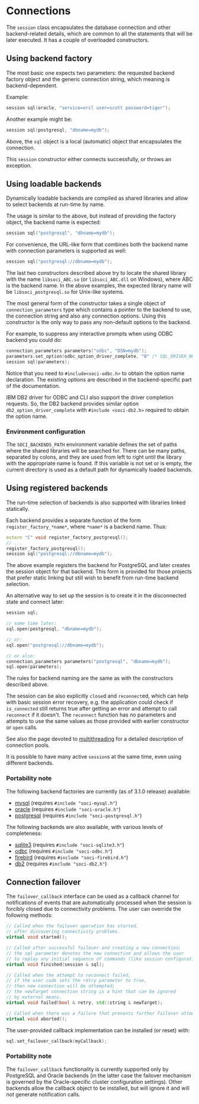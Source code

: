 # Connections

The `session` class encapsulates the database connection and other backend-related details, which are common to all the statements that will be later executed. It has a couple of overloaded constructors.

## Using backend factory

The most basic one expects two parameters: the requested backend factory object and the generic connection string,
which meaning is backend-dependent.

Example:

```cpp
session sql(oracle, "service=orcl user=scott password=tiger");
```

Another example might be:

```cpp
session sql(postgresql, "dbname=mydb");
```

Above, the `sql` object is a local (automatic) object that encapsulates the connection.

This `session` constructor either connects successfully, or throws an exception.

## Using loadable backends

Dynamically loadable backends are compiled as shared libraries and allow to select backends at run-time by name.

The usage is similar to the above, but instead of providing the factory object, the backend name is expected:

```cpp
session sql("postgresql", "dbname=mydb");
```

For convenience, the URL-like form that combines both the backend name with connection parameters is supported as well:

```cpp
session sql("postgresql://dbname=mydb");
```

The last two constructors described above try to locate the shared library with the name `libsoci_ABC.so` (or `libsoci_ABC.dll` on Windows), where ABC is the backend name.
In the above examples, the expected library name will be `libsoci_postgresql.so` for Unix-like systems.

The most general form of the constructor takes a single object of `connection_parameters` type which contains a pointer to the backend to use, the connection string and also any connection options.
Using this constructor is the only way to pass any non-default options to the backend.

For example, to suppress any interactive prompts when using ODBC backend you could do:

```cpp
connection_parameters parameters("odbc", "DSN=mydb");
parameters.set_option(odbc_option_driver_complete, "0" /* SQL_DRIVER_NOPROMPT */);
session sql(parameters);
```

Notice that you need to `#include<soci-odbc.h>` to obtain the option name declaration.
The existing options are described in the backend-specific part of the documentation.

IBM DB2 driver for ODBC and CLI also support the driver completion requests.
So, the DB2 backend provides similar option `db2_option_driver_complete` with `#include <soci-db2.h>` required to obtain the option name.

### Environment configuration

The `SOCI_BACKENDS_PATH` environment variable defines the set of paths where the shared libraries will be searched for.
There can be many paths, separated by colons, and they are used from left to right until the library with the appropriate name is found. If this variable is not set or is empty, the current directory is used as a default path for dynamically loaded backends.

## Using registered backends

The run-time selection of backends is also supported with libraries linked statically.

Each backend provides a separate function of the form `register_factory_*name*`, where `*name*` is a backend name. Thus:

```cpp
extern "C" void register_factory_postgresql();
// ...
register_factory_postgresql();
session sql("postgresql://dbname=mydb");
```

The above example registers the backend for PostgreSQL and later creates the session object for that backend.
This form is provided for those projects that prefer static linking but still wish to benefit from run-time backend selection.

An alternative way to set up the session is to create it in the disconnected state and connect later:

```cpp
session sql;

// some time later:
sql.open(postgresql, "dbname=mydb");

// or:
sql.open("postgresql://dbname=mydb");

// or also:
connection_parameters parameters("postgresql", "dbname=mydb");
sql.open(parameters);
```

The rules for backend naming are the same as with the constructors described above.

The session can be also explicitly `close`d and `reconnect`ed, which can help with basic session error recovery, e.g. the application could check if `is_connected` still returns true after getting an error and attempt to call `reconnect` if it doesn't.
The `reconnect` function has no parameters and attempts to use the same values as those provided with earlier constructor or `open` calls.

See also the page devoted to [multithreading](multithreading.md) for a detailed description of connection pools.

It is possible to have many active `session`s at the same time, even using different backends.

### Portability note

The following backend factories are currently (as of 3.1.0 release) available:

* [mysql](backends/mysql.md) (requires `#include "soci-mysql.h"`)
* [oracle](backends/oracle.md) (requires `#include "soci-oracle.h"`)
* [postgresql](backends/postgresql.md) (requires `#include "soci-postgresql.h"`)

The following backends are also available, with various levels of completeness:

* [sqlite3](backends/sqlite3.md) (requires `#include "soci-sqlite3.h"`)
* [odbc](backends/odbc.md) (requires `#include "soci-odbc.h"`)
* [firebird](backends/firebird.md) (requires `#include "soci-firebird.h"`)
* [db2](backends/db2.md) (requires `#include "soci-db2.h"`)

## Connection failover

The `failover_callback` interface can be used as a callback channel for notifications of events that are automatically processed when the session is forcibly closed due to connectivity problems. The user can override the following methods:

```cpp
// Called when the failover operation has started,
// after discovering connectivity problems.
virtual void started();

// Called after successful failover and creating a new connection;
// the sql parameter denotes the new connection and allows the user
// to replay any initial sequence of commands (like session configuration).
virtual void finished(session & sql);

// Called when the attempt to reconnect failed,
// if the user code sets the retry parameter to true,
// then new connection will be attempted;
// the newTarget connection string is a hint that can be ignored
// by external means.
virtual void failed(bool & retry, std::string & newTarget);

// Called when there was a failure that prevents further failover attempts.
virtual void aborted();
```

The user-provided callback implementation can be installed (or reset) with:

```cpp
sql.set_failover_callback(myCallback);
```

### Portability note

The `failover_callback` functionality is currently supported only by PostgreSQL and Oracle backends (in the latter case the failover mechanism is governed by the Oracle-specific cluster configuration settings).
Other backends allow the callback object to be installed, but will ignore it and will not generate notification calls.
